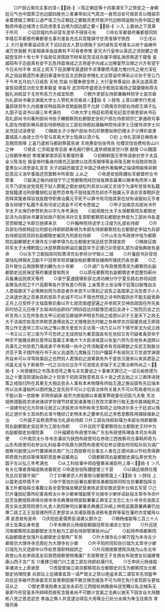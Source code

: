 <!-- { "loadSidebar": true } -->
　　○户部云南司主事刘漳＜锍-釒＞陈正朝廷等十四事谓天下之势犹之一身朝廷元气也中国荣卫也边鄙四肢也三者兼举如元气周流一身而治安可保其言以稽祖宗亲耆德辑工僚彰公道严宿卫为正朝廷之要黜贪吏开赈济代边租弭盗贼为抚中国之要黜债帅查边储清士伍防虏患复边境为固边鄙之要＜锍-釒＞入  上嘉纳之下其章于所司
　　○诏京城内外非营军逻卒不得挟弓矢
　　○命右军都督府署都督同知李隆后军都督府署都督佥事刘淮各充总兵官隆镇守甘肃淮镇守狭西
　　○壬戌以上  大行皇帝尊谥诏告天下诏曰自古人君功德施于当时咸有显号隆名以祔于庙飨传诸万世我朝  列圣相承率由兹典有不可易者恭惟  皇兄大行皇帝以英武之资刚健之德嗣登宝祚十有七年于兹矣任贤图政节财阜民克诘戎兵屡平僣乱渊虑弗遑于寝食  皇威昭布于迩遐真有安不忘危持盈保成之志用是宇内咸乂边陲宴然治理之兴方有望于今日夫何不幸  龙驭上宾天下臣民攀号莫逮顾予凉薄肇缵鸿基允惟付托之艰方深在疚之恸追慕遗烈率遵旧章谨命在廷文武群臣参稽礼文议荐谥号博采众论协于至公乃于今年五月初八日祗告  天地  宗庙  社稷奉册宝恭上  大行皇帝尊谥曰  承天达道英肃睿哲招德显功宏文思孝毅皇  帝庙号  武宗鸣呼盛德法乎乾刚实揄扬之莫罄徽称荐夫殷礼尚昭显于无穷布告万方咸宜知悉
　　○敕升吏部左侍郎兼翰林院学士袁宗皋为礼部尚书兼文渊阁大学士入赞机务宗皋具＜锍-釒＞辞免  上答曰卿学行老成藩邸效劳年久内阁重任特兹简命宜勉副朕意不允辞
○荫南京刑部右侍郎王缜子弘久国子监读书以缜三年考满也
　　○命大学士杨廷和蒋冕毛纪袁宗皋吏部尚书石珤礼部尚书刘春刑部尚书张子麟都察院右都御史张纶户部左侍郎郑宗仁掌通政司事礼部左侍郎俞琳兵部右侍郎杨廷仪工部右侍郎赵璜翰林院侍读学士汪俊侍讲学士刘龙充廷试读卷官
　　○赐故太子少保户部尚书石玠祭葬如例仍赠太子少傅玠直隶藁城县人由进士历今官与其弟大学士珤俱以清介名
　　○初  上命礼官择日祷雨未及期而雨降  上喜乃遣驸马都尉蔡震告谢  天地惠安伯张伟告  社稷崇信伯费柱告山川之神
　　○癸亥  仁宗昭皇帝忌辰  奉先殿行祭礼遣恭顺侯吴世兴祭  献陵
○以魏国公徐鹏举奉祀  孝陵兼掌南京前军都督府事
　　○初朝鲜国王李怿请册封世子太监金义陈浩在  毅皇帝时夤缘内降充正副使以往而多赐怿等金帛珠玉敕令括取异物及童男女以进至是礼官言  天子初嗣历服宜正中国之体绝外夷侮狎之端请明喻怿非朝廷意召义浩毕事亟还而罢敕中所索取  上从之
　　○命遂安伯陈鏸右军都督府佥书管事
　　○宸濠之叛内结钱宁宁之党都察院经历钱岌罪恶最著以贿幸免而举人冀元亨乃谬坐逆党竟死于狱人颇冤之御史胡松列其状以闻又言钱宁为濠布党皆有私籍宜按籍逮治刑部覆胡松议是然恐幸免不独钱岌而负抑亦不独冀元亨请会官查鞫奸逆而释其冤者得旨钱岌既夺职弗治冀元亨死不以罪令有司恤其家在狱有诬服如元亨者亟与辩理宁私籍不系有司收记真妄不可考令悉毁之
　　○甲子加南京兵部尚书乔宇太子太保仍参赞机务以宇九年考满也
　　○起用致仕太子太保都察院左都御史彭泽为兵部尚书兼官如故户部尚书孙交复原职都察院右都御史林俊为工部尚书各遣官赍敕徵之令即日驰驿来京
　　○升翰林院侍读学士汪俊为礼部右侍郎
　　○升兵部右侍郎杨廷仪刑部右侍郎颜颐寿俱为本部左侍郎都察院右佥都御史李钺为兵部右侍郎巡抚凤阳右副都御史臧凤为刑部右侍郎
　　○升山东左布政使许铭为都察院右副都御史大理寺左少卿李铎为右佥都御史铭巡抚甘肃铎宣府
　　○赐故征南将军太子太傅黔国公沐昆祭葬如例谥庄襄昆卒于正德己卯至是礼部为请恤典故有是命
　　○以东宁卫都指挥同知萧滓充右参将分守锦义二城
　　○升藩邸书办官倪旻陆松俱锦衣卫副千户冠带军校郑镛张柏龄曹琪张辅俱所镇抚仍各世袭
　　○乙丑升致仕云南按察使刘麟为太仆寺卿
　　○升湖广左布政使周季凤为都察院右副都御史巡抚保定等府兼提督紫荆关
　　○以原任都察院右副都御史李昆整饬蓟州兵备兼巡抚顺天等府
　　○录宁夏通捷墩斩获北虏功赐分守宁夏东路右参将阎勋金弊及庆阳卫千户高爵等各升赏有差○丙寅  上亲策贡士张治等于廷策曰朕惟自古人君临御天下必慎厥初而为其臣者亦未尝不以慎初之说告之盖国家之治忽君子小人之进退世道之否泰其机皆系于此诚不可以不慎也然观之诗书所载则亦不能无疑焉舜正月上日受终于文祖首察玑衡以齐七政而类禋望遍之并举观天交神庶政固在所先矣异时协正元日格于文祖询四岳辟四门明四目达四聪惟恐或后且进十二牧而历咨之岂听言用人又在所急欤太甲元祀祗见厥祖伊尹明言烈祖之成德以训于王是天下之政无大于法祖宗矣高宗恭默思道傅说告之尤惓惓逊志时敏之务典学亦岂容缓欤成王即政周公作无逸举三宗以劝之惟以畏天爱民为主访落一诗乃又以尽下情守家法为说立政一书又以三宅三俊为不可忽终之无误庶狱为重意固各有在欤抑又有可疑者禹受命于神宗不旋踵会群后誓师征苗康王率循大卞大臣进戒首以张皇六师为言他务未遑顾以兵事先之何欤若乃禹祗承于帝有精一执中之传汤黜夏命有克绥厥猷之任武王胜殷访洪范于箕子践阼授丹书于尚父且退而几席觞豆刀剑户牖莫不有铭则又万世道学渊源所自未可以寻常政事目之也然则人君慎初之道果孰有外于是欤汉唐宋以来其君臣之间盖无足与于斯者然一代之治功论议亦不可泯观夫求端于天之策治审所尚之＜锍-釒＞尚德缓刑之书荡涤烦苛之奏与夫先要说之十事奉天罪已之一诏元祐修德为治之十要淳熙谨始自新之十目皆于初政深致意焉其与十渐之虑五始之义三卿序进授策之戒指归所在其果无大相远欤夫人事有本末物理有终始王道之施设固有先后端本所以治末谨始所以图终施之宜先则不可以少后皆治体所关甚大不可以苟焉者何众说不能以皆一欤朕奉  天明命嗣承  祖宗大统临御以来厘革弊政委任旧臣凡夫敬  天法  祖修德勤政求贤纳谏讲学穷理节财爱民诸事惟日孜孜次第举行取无逸中嘉靖殷邦之一语建号纪元方将体元居正以求俪羙诗书所称帝王熙明之治特进尔多士于廷咨以慎初之道尔多士其尚酌古准今稽经订史明本末之要审先后之序悉意敷陈用辅朕维新之治
　　○升国子监祭酒贾咏为礼部右侍郎
○升工部右侍郎赵璜为本部左侍郎都察院右副都御史吴廷举为工部右侍郎
　　○升巡抚宁夏都察院右佥都御史王时中为右副都御史协理院事
　　○升福建右布政使华昹广东右布政使陈琳各本司左布政使
　　○升南京太仆寺寺丞潘埙为狭西布政使司右参政江西按察司佥事韩邦奇为山东布政使司右参议礼科给事中陈鼎为狭西布政使司右参议德安府同知孙凤为湖广按察司副使沅州竹寨驿驿丞周广为江西按察司佥事五人者在正德间各以忤权贵得罪邦奇鼎为民埙等俱落职至是奉诏擢用云
　　○荫都察院右副都御史龚弘男世羙为国子生以弘三年考满也
　　○从工科给事中郑自璧奏采诸臣所上章＜锍-釒＞凡有关化理者类辑成帙进备观览
○命遂安伯陈鏸提督三千营
　　○以镇远侯顾仕隆充总兵官镇守湖广
　　○丁卯署掌宗人府事驸马都御蔡震上＜锍-釒＞辞任  上以震老成恭慎不许
　　○命宁晋伯刘岳署右都督桂勇都指挥同知左钦署都指挥佥事王朴都指挥佥事戴仪各坐营管操岳耀武营勇练武营钦敢武营朴仪俱五军营
○己巳升藩邸纪善所纪善易辉太仆寺少卿审理副蔡亨光禄寺少卿伴读赵铭太常寺寺丞叶廷芳及教授陈庠俱光禄寺寺丞典簿徐明良酝署署正典宝正文志仁太仆寺寺丞良医正周文采太医院院使引礼舍人欧阳翀司仪署署丞典膳正孙纲上林苑监嘉蔬署典署仍加俸二级工正王浤营缮所所正吏部言从龙诸臣既各进秩有差辉等留在藩府亦宜擢用以溥  圣恩故有是命　
○庆阳伯夏儒男臣请袭父爵许之
　　○赐杨维聪等三百三十人进士及第出身有差
　　○辛未赐状元杨维聪朝服冠带及诸进士宝钞
　　○升巡抚河南都察院右副都御史沈冬魁为工部右侍郎管理易州山厂
　　○起用养病都察院右副都御史张嵿升右都御史总督两广军务
　　○升大理寺右少卿万镗为本寺左少卿南京大理寺寺丞周伦为大理寺右少卿
　　○升平阳府同知张衍瑞为太常寺少卿衍瑞先为文选郎中以忤权贵落职特超跻之
　　○升河南按察使陈凤梧为山东左布政使山东右参政高友玑狭西按察使杨惟康广东按察使王子言俱右布政使友玑福建惟康山西子言广东
○重建日精门兴工遣工部左侍郎赵璜行礼
　　○壬申状元杨维聪率诸进士上表谢恩
　　○改提督操江南京都察院右佥都御史刘玉为都察院左佥都御史协理院事  兵部议上巡捕事宜其一请严窝主之禁以绝盗本其二谓官军先领盔甲兵仗迩多敝坏而承委官员皆畏罪因循不敢交换恐缓急不可为用乞免行查究即与更给诏从之
　　○御史萧淮劾奏太监张永前在江西擅权纳贿故纵逆党輙以私忿械系无辜即今刑官虽多所辨释而瘐死含冤者尚不可数计宜寘之法典以谢天下因言谷大用魏彬八党之首恶武忠  孝庙之罪人并宜逮治得旨大用等业已处分永降为奉玉往南京  孝陵司香
